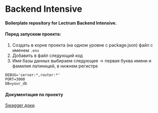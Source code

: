 # Backend Intensive

#### Boilerplate repository for Lectrum Backend Intensive.

#### Перед запуском проекта:

1. Создать в корне проекта (на одном уровне с package.json) файл с именем `.env`
2. Добавить в файл следующий код
3. Имя базы данных выбираем следующее → первая буква имени и фамилия латиницей, в нижнем регистре

```
DEBUG='server:*,router:*'
PORT=3000
DB=your_db
```

#### Документация по проекту

[Swagger доки](https://lab.lectrum.io/school/docs/).
